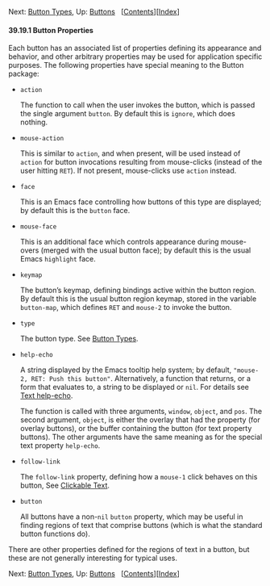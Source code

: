 <!-- This is the GNU Emacs Lisp Reference Manual
corresponding to Emacs version 27.2.

Copyright (C) 1990-1996, 1998-2021 Free Software Foundation,
Inc.

Permission is granted to copy, distribute and/or modify this document
under the terms of the GNU Free Documentation License, Version 1.3 or
any later version published by the Free Software Foundation; with the
Invariant Sections being "GNU General Public License," with the
Front-Cover Texts being "A GNU Manual," and with the Back-Cover
Texts as in (a) below.  A copy of the license is included in the
section entitled "GNU Free Documentation License."

(a) The FSF's Back-Cover Text is: "You have the freedom to copy and
modify this GNU manual.  Buying copies from the FSF supports it in
developing GNU and promoting software freedom." -->

<!-- Created by GNU Texinfo 6.7, http://www.gnu.org/software/texinfo/ -->

Next: [Button Types](Button-Types.html), Up: [Buttons](Buttons.html)   \[[Contents](index.html#SEC_Contents "Table of contents")]\[[Index](Index.html "Index")]

#### 39.19.1 Button Properties

Each button has an associated list of properties defining its appearance and behavior, and other arbitrary properties may be used for application specific purposes. The following properties have special meaning to the Button package:

*   `action`

    The function to call when the user invokes the button, which is passed the single argument `button`. By default this is `ignore`, which does nothing.

*   `mouse-action`

    This is similar to `action`, and when present, will be used instead of `action` for button invocations resulting from mouse-clicks (instead of the user hitting `RET`). If not present, mouse-clicks use `action` instead.

*   `face`

    This is an Emacs face controlling how buttons of this type are displayed; by default this is the `button` face.

*   `mouse-face`

    This is an additional face which controls appearance during mouse-overs (merged with the usual button face); by default this is the usual Emacs `highlight` face.

*   `keymap`

    The button’s keymap, defining bindings active within the button region. By default this is the usual button region keymap, stored in the variable `button-map`, which defines `RET` and `mouse-2` to invoke the button.

*   `type`

    The button type. See [Button Types](Button-Types.html).

*   `help-echo`

    A string displayed by the Emacs tooltip help system; by default, `"mouse-2, RET: Push this button"`. Alternatively, a function that returns, or a form that evaluates to, a string to be displayed or `nil`. For details see [Text help-echo](Special-Properties.html#Text-help_002decho).

    The function is called with three arguments, `window`, `object`, and `pos`. The second argument, `object`, is either the overlay that had the property (for overlay buttons), or the buffer containing the button (for text property buttons). The other arguments have the same meaning as for the special text property `help-echo`.

*   `follow-link`

    The `follow-link` property, defining how a `mouse-1` click behaves on this button, See [Clickable Text](Clickable-Text.html).

*   `button`

    All buttons have a non-`nil` `button` property, which may be useful in finding regions of text that comprise buttons (which is what the standard button functions do).

There are other properties defined for the regions of text in a button, but these are not generally interesting for typical uses.

Next: [Button Types](Button-Types.html), Up: [Buttons](Buttons.html)   \[[Contents](index.html#SEC_Contents "Table of contents")]\[[Index](Index.html "Index")]
